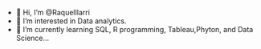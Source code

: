 - 👋 Hi, I’m @RaquelIlarri
- 👀 I’m interested in Data analytics. 
- 🌱 I’m currently learning SQL, R programming, Tableau,Phyton, and Data Science...

<!---
RaquelIlarri/RaquelIlarri is a ✨ special ✨ repository because its `README.md` (this file) appears on your GitHub profile.
You can click the Preview link to take a look at your changes.
--->
